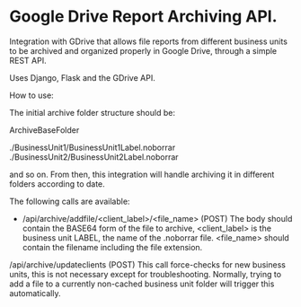 # Google Drive Report Archiving API.
Integration with GDrive that allows file reports from different business units to be archived and organized properly in Google Drive, through a simple REST API.

Uses Django, Flask and the GDrive API.

How to use:

The initial archive folder structure should be:

ArchiveBaseFolder

./BusinessUnit1/BusinessUnit1Label.noborrar
./BusinessUnit2/BusinessUnit2Label.noborrar

and so on. From then, this integration will handle archiving it in different folders according to date.

The following calls are available:

- /api/archive/addfile/<client_label>/<file_name> (POST)
The body should contain the BASE64 form of the file to archive, <client_label> is the business unit LABEL, the name of the .noborrar file. <file_name> should contain the filename including the file extension.

/api/archive/updateclients (POST)
This call force-checks for new business units, this is not necessary except for troubleshooting. Normally, trying to add a file to a currently non-cached business unit folder will trigger this automatically.


